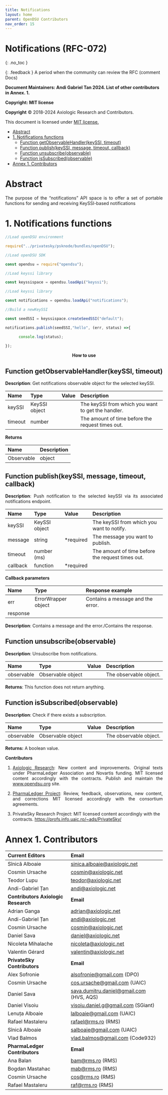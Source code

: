 ```yaml
---
title: Notifications 
layout: home
parent: OpenDSU Contributors
nav_order: 15
---
```


# **Notifications (RFC-072)**
{: .no_toc }

{: .feedback }
A period when the community can review the RFC (comment Docs)

**Document Maintainers: Andi Gabriel Tan 2024. List of other contributors in Annex. 1.**

**Copyright: MIT license**

 **Copyright** © 2018-2024 Axiologic Research and Contributors.

This document is licensed under [MIT license.](https://en.wikipedia.org/wiki/MIT_License)

<!-- TOC -->
* [Abstract](#abstract)
* [1. Notifications functions](#1-notifications-functions)
  * [Function getObservableHandler(keySSI, timeout)](#function-getobservablehandlerkeyssi-timeout)
  * [Function publish(keySSI, message, timeout, callback)](#function-publishkeyssi-message-timeout-callback)
  * [Function unsubscribe(observable)](#function-unsubscribeobservable)
  * [Function isSubscribed(observable)](#function-issubscribedobservable)
* [Annex 1. Contributors](#annex-1-contributors)
<!-- TOC -->


# **Abstract**

<p style='text-align: justify;'>The purpose of the “notifications” API space is to offer a set of portable functions for sending and receiving KeySSI-based notifications</p>


# **1. Notifications functions**


```js
//Load openDSU environment

require("../privatesky/psknode/bundles/openDSU");

//Load openDSU SDK

const opendsu = require("opendsu");

//Load keyssi library

const keyssispace = opendsu.loadApi("keyssi");

//Load keyssi library

const notifications = opendsu.loadApi("notifications");

//Build a newKeySSI

const seedSSI = keyssispace.createSeedSSI("default");

notifications.publish(seedSSI,"hello", (err, status) =>{

      console.log(status);

});

```

<div style="text-align:center;">
    <p><b>How to use</b></p>
</div>



## **Function getObservableHandler(keySSI, timeout)**

**Description**: Get notifications observable object for the selected keySSI.

| **Name** | **Type**      | **Value** | **Description**                                    |
|:---------|:--------------|:----------|:---------------------------------------------------|
| keySSI   | KeySSI object |           | The keySSI from which you want to get the handler. |
| timeout  | number        |           | The amount of time before the request times out.   |



**Returns**

| **Name**    | **Description** |
|:------------|:----------------|
| Observable  | object          |



## **Function publish(keySSI, message, timeout, callback)**

<p style='text-align: justify;'><b>Description</b>: Push notification to the selected keySSI via its associated notifications endpoint.</p>


| **Name** | **Type**      | **Value** | **Description**                                  |
|:---------|:--------------|:----------|:-------------------------------------------------|
| keySSI   | KeySSI object |           | The keySSI from which you want to notify.        |
| message  | string        | *required | The message you want to publish.                 |
| timeout  | number (ms)   |           | The amount of time before the request times out. |
| callback | function      | *required |                                                  |


**Callback parameters**

| **Name** | **Type**            | **Response example**              |
|:---------|:--------------------|:----------------------------------|
| err      | ErrorWrapper object | Contains a message and the error. |
| response |                     |                                   |

**Description**: Contains a message and the error./Contains the response.



## **Function unsubscribe(observable)**

**Description**: Unsubscribe from notifications.

| **Name**   | **Type**          | **Value** | **Description**        |
|:-----------|:------------------|:----------|:-----------------------|
| observable | Observable object |           | The observable object. |

**Returns**: This function does not return anything.


## **Function isSubscribed(observable)**

**Description**: Check if there exists a subscription.

| **Name**   | **Type**          | **Value** | **Description**        |
|:-----------|:------------------|:----------|:-----------------------|
| observable | Observable object |           | The observable object. |


**Returns:** A boolean value.

**Contributors**


1. <p style='text-align: justify;'><a href="https://www.axiologic.net/">Axiologic Research</a>: New content and improvements. Original texts under PharmaLedger Association and Novartis funding. MIT licensed content accordingly with the contracts. Publish and maintain the <a href="https://www.opendsu.org/">www.opendsu.org</a> site.

2. <p style='text-align: justify;'><a href="https://pharmaledger.org/">PharmaLedger Project</a>: Review, feedback, observations, new content, and corrections MIT licensed accordingly with the consortium agreements.

3. PrivateSky Research Project: MIT licensed content accordingly with the contracts. 
<a href="https://profs.info.uaic.ro/~ads/PrivateSky/"> https://profs.info.uaic.ro/~ads/PrivateSky/</a>


# **Annex 1. Contributors**

| **Current Editors**                  | **Email**                                |
|:-------------------------------------|:-----------------------------------------|
| Sînică Alboaie                       | sinica.alboaie@axiologic.net             |
| Cosmin Ursache                       | cosmin@axiologic.net                     |
| Teodor Lupu                          | teodor@axiologic.net                     |
| Andi-Gabriel Țan                     | andi@axiologic.net                       |
| **Contributors Axiologic Research**  | **Email**                                |
| Adrian Ganga                         | adrian@axiologic.net                     |
| Andi-Gabriel Țan                     | andi@axiologic.net                       |
| Cosmin Ursache                       | cosmin@axiologic.net                     |
| Daniel Sava                          | daniel@axiologic.net                     |
| Nicoleta Mihalache                   | nicoleta@axiologic.net                   |
| Valentin Gérard                      | valentin@axiologic.net                   |
| **PrivateSky Contributors**          | **Email**                                |
| Alex Sofronie                        | alsofronie@gmail.com (DPO)               |
| Cosmin Ursache                       | cos.ursache@gmail.com (UAIC)             |
| Daniel Sava                          | sava.dumitru.daniel@gmail.com (HVS, AQS) |
| Daniel Visoiu                        | visoiu.daniel.g@gmail.com (SGiant)       |
| Lenuța Alboaie                       | lalboaie@gmail.com (UAIC)                |
| Rafael Mastaleru                     | rafael@rms.ro (RMS)                      |
| Sînică Alboaie                       | salboaie@gmail.com (UAIC)                |
| Vlad Balmos                          | vlad.balmos@gmail.com (Code932)          |
| **PharmaLedger Contributors**        | **Email**                                |
| Ana Balan                            | bam@rms.ro (RMS)                         |
| Bogdan Mastahac                      | mab@rms.ro (RMS)                         |
| Cosmin Ursache                       | cos@rms.ro (RMS)                         |
| Rafael Mastaleru                     | raf@rms.ro (RMS)                         |

